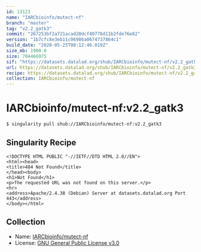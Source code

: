 ```yaml
---
id: 13123
name: "IARCbioinfo/mutect-nf"
branch: "master"
tag: "v2.2_gatk3"
commit: "267253bf2a721acad20dcf40778d11b2fde76e82"
version: "1b7cfc8e3eb11c06986a0674737864c1"
build_date: "2020-05-25T08:12:46.019Z"
size_mb: 1900.0
size: 704466975
sif: "https://datasets.datalad.org/shub/IARCbioinfo/mutect-nf/v2.2_gatk3/2020-05-25-267253bf-1b7cfc8e/1b7cfc8e3eb11c06986a0674737864c1.sif"
url: https://datasets.datalad.org/shub/IARCbioinfo/mutect-nf/v2.2_gatk3/2020-05-25-267253bf-1b7cfc8e/
recipe: https://datasets.datalad.org/shub/IARCbioinfo/mutect-nf/v2.2_gatk3/2020-05-25-267253bf-1b7cfc8e/Singularity
collection: IARCbioinfo/mutect-nf
---
```


# IARCbioinfo/mutect-nf:v2.2_gatk3

```bash
$ singularity pull shub://IARCbioinfo/mutect-nf:v2.2_gatk3
```

## Singularity Recipe

```singularity
<!DOCTYPE HTML PUBLIC "-//IETF//DTD HTML 2.0//EN">
<html><head>
<title>404 Not Found</title>
</head><body>
<h1>Not Found</h1>
<p>The requested URL was not found on this server.</p>
<hr>
<address>Apache/2.4.38 (Debian) Server at datasets.datalad.org Port 443</address>
</body></html>
```

## Collection

 - Name: [IARCbioinfo/mutect-nf](https://github.com/IARCbioinfo/mutect-nf)
 - License: [GNU General Public License v3.0](https://api.github.com/licenses/gpl-3.0)

